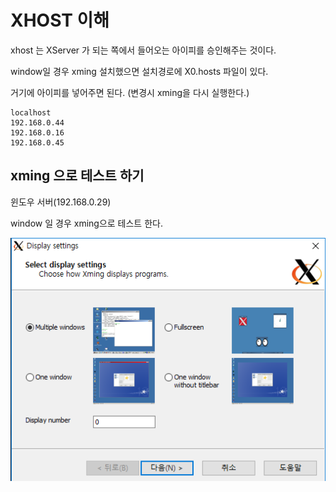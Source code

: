 # XHOST 이해 


xhost 는 XServer 가 되는 쪽에서 들어오는 아이피를 승인해주는 것이다. 

window일 경우 xming 설치했으면 설치경로에  X0.hosts 파일이 있다. 

거기에 아이피를 넣어주면 된다.  (변경시 xming을 다시 실행한다.)

```
localhost
192.168.0.44
192.168.0.16
192.168.0.45
```

## xming 으로 테스트 하기 

윈도우 서버(192.168.0.29) 

window 일 경우 xming으로 테스트 한다.  

![xming1](https://github.com/jaeheehan/TIL/blob/master/X11/%E1%84%89%E1%85%B3%E1%84%8F%E1%85%B3%E1%84%85%E1%85%B5%E1%86%AB%E1%84%89%E1%85%A3%E1%86%BA%202016-10-11%20%E1%84%8B%E1%85%A9%E1%84%92%E1%85%AE%207.50.50.png?raw=true)
